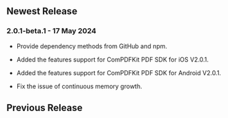 ## Newest Release

### 2.0.1-beta.1 - 17 May 2024

* Provide dependency methods from GitHub and npm.

* Added the features support for ComPDFKit PDF SDK for iOS V2.0.1.
* Added the features support for ComPDFKit PDF SDK for Android V2.0.1.
* Fix the issue of continuous memory growth.




## Previous Release
